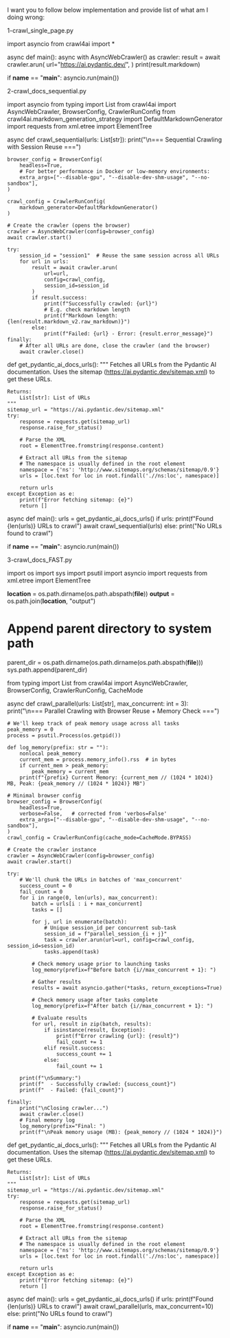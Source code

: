 I want you to follow below implementation and provide list of what am I doing wrong:

1-crawl_single_page.py

import asyncio
from crawl4ai import *

async def main():
    async with AsyncWebCrawler() as crawler:
        result = await crawler.arun(
            url="https://ai.pydantic.dev/",
        )
        print(result.markdown)

if __name__ == "__main__":
    asyncio.run(main())

2-crawl_docs_sequential.py

import asyncio
from typing import List
from crawl4ai import AsyncWebCrawler, BrowserConfig, CrawlerRunConfig
from crawl4ai.markdown_generation_strategy import DefaultMarkdownGenerator
import requests
from xml.etree import ElementTree

async def crawl_sequential(urls: List[str]):
    print("\n=== Sequential Crawling with Session Reuse ===")

    browser_config = BrowserConfig(
        headless=True,
        # For better performance in Docker or low-memory environments:
        extra_args=["--disable-gpu", "--disable-dev-shm-usage", "--no-sandbox"],
    )

    crawl_config = CrawlerRunConfig(
        markdown_generator=DefaultMarkdownGenerator()
    )

    # Create the crawler (opens the browser)
    crawler = AsyncWebCrawler(config=browser_config)
    await crawler.start()

    try:
        session_id = "session1"  # Reuse the same session across all URLs
        for url in urls:
            result = await crawler.arun(
                url=url,
                config=crawl_config,
                session_id=session_id
            )
            if result.success:
                print(f"Successfully crawled: {url}")
                # E.g. check markdown length
                print(f"Markdown length: {len(result.markdown_v2.raw_markdown)}")
            else:
                print(f"Failed: {url} - Error: {result.error_message}")
    finally:
        # After all URLs are done, close the crawler (and the browser)
        await crawler.close()

def get_pydantic_ai_docs_urls():
    """
    Fetches all URLs from the Pydantic AI documentation.
    Uses the sitemap (https://ai.pydantic.dev/sitemap.xml) to get these URLs.
    
    Returns:
        List[str]: List of URLs
    """            
    sitemap_url = "https://ai.pydantic.dev/sitemap.xml"
    try:
        response = requests.get(sitemap_url)
        response.raise_for_status()
        
        # Parse the XML
        root = ElementTree.fromstring(response.content)
        
        # Extract all URLs from the sitemap
        # The namespace is usually defined in the root element
        namespace = {'ns': 'http://www.sitemaps.org/schemas/sitemap/0.9'}
        urls = [loc.text for loc in root.findall('.//ns:loc', namespace)]
        
        return urls
    except Exception as e:
        print(f"Error fetching sitemap: {e}")
        return []

async def main():
    urls = get_pydantic_ai_docs_urls()
    if urls:
        print(f"Found {len(urls)} URLs to crawl")
        await crawl_sequential(urls)
    else:
        print("No URLs found to crawl")

if __name__ == "__main__":
    asyncio.run(main())

3-crawl_docs_FAST.py

import os
import sys
import psutil
import asyncio
import requests
from xml.etree import ElementTree

__location__ = os.path.dirname(os.path.abspath(__file__))
__output__ = os.path.join(__location__, "output")

# Append parent directory to system path
parent_dir = os.path.dirname(os.path.dirname(os.path.abspath(__file__)))
sys.path.append(parent_dir)

from typing import List
from crawl4ai import AsyncWebCrawler, BrowserConfig, CrawlerRunConfig, CacheMode

async def crawl_parallel(urls: List[str], max_concurrent: int = 3):
    print("\n=== Parallel Crawling with Browser Reuse + Memory Check ===")

    # We'll keep track of peak memory usage across all tasks
    peak_memory = 0
    process = psutil.Process(os.getpid())

    def log_memory(prefix: str = ""):
        nonlocal peak_memory
        current_mem = process.memory_info().rss  # in bytes
        if current_mem > peak_memory:
            peak_memory = current_mem
        print(f"{prefix} Current Memory: {current_mem // (1024 * 1024)} MB, Peak: {peak_memory // (1024 * 1024)} MB")

    # Minimal browser config
    browser_config = BrowserConfig(
        headless=True,
        verbose=False,   # corrected from 'verbos=False'
        extra_args=["--disable-gpu", "--disable-dev-shm-usage", "--no-sandbox"],
    )
    crawl_config = CrawlerRunConfig(cache_mode=CacheMode.BYPASS)

    # Create the crawler instance
    crawler = AsyncWebCrawler(config=browser_config)
    await crawler.start()

    try:
        # We'll chunk the URLs in batches of 'max_concurrent'
        success_count = 0
        fail_count = 0
        for i in range(0, len(urls), max_concurrent):
            batch = urls[i : i + max_concurrent]
            tasks = []

            for j, url in enumerate(batch):
                # Unique session_id per concurrent sub-task
                session_id = f"parallel_session_{i + j}"
                task = crawler.arun(url=url, config=crawl_config, session_id=session_id)
                tasks.append(task)

            # Check memory usage prior to launching tasks
            log_memory(prefix=f"Before batch {i//max_concurrent + 1}: ")

            # Gather results
            results = await asyncio.gather(*tasks, return_exceptions=True)

            # Check memory usage after tasks complete
            log_memory(prefix=f"After batch {i//max_concurrent + 1}: ")

            # Evaluate results
            for url, result in zip(batch, results):
                if isinstance(result, Exception):
                    print(f"Error crawling {url}: {result}")
                    fail_count += 1
                elif result.success:
                    success_count += 1
                else:
                    fail_count += 1

        print(f"\nSummary:")
        print(f"  - Successfully crawled: {success_count}")
        print(f"  - Failed: {fail_count}")

    finally:
        print("\nClosing crawler...")
        await crawler.close()
        # Final memory log
        log_memory(prefix="Final: ")
        print(f"\nPeak memory usage (MB): {peak_memory // (1024 * 1024)}")

def get_pydantic_ai_docs_urls():
    """
    Fetches all URLs from the Pydantic AI documentation.
    Uses the sitemap (https://ai.pydantic.dev/sitemap.xml) to get these URLs.
    
    Returns:
        List[str]: List of URLs
    """            
    sitemap_url = "https://ai.pydantic.dev/sitemap.xml"
    try:
        response = requests.get(sitemap_url)
        response.raise_for_status()
        
        # Parse the XML
        root = ElementTree.fromstring(response.content)
        
        # Extract all URLs from the sitemap
        # The namespace is usually defined in the root element
        namespace = {'ns': 'http://www.sitemaps.org/schemas/sitemap/0.9'}
        urls = [loc.text for loc in root.findall('.//ns:loc', namespace)]
        
        return urls
    except Exception as e:
        print(f"Error fetching sitemap: {e}")
        return []        

async def main():
    urls = get_pydantic_ai_docs_urls()
    if urls:
        print(f"Found {len(urls)} URLs to crawl")
        await crawl_parallel(urls, max_concurrent=10)
    else:
        print("No URLs found to crawl")    

if __name__ == "__main__":
    asyncio.run(main())